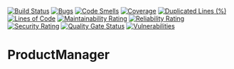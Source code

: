 [![Build Status](https://hortohome.visualstudio.com/ProductManager/_apis/build/status/brunovitorprado.ProductManager?branchName=master)](https://hortohome.visualstudio.com/ProductManager/_build/latest?definitionId=2&branchName=master)
[![Bugs](https://sonarcloud.io/api/project_badges/measure?project=brunovitorprado_ProductManager&metric=bugs)](https://sonarcloud.io/dashboard?id=brunovitorprado_ProductManager)
[![Code Smells](https://sonarcloud.io/api/project_badges/measure?project=brunovitorprado_ProductManager&metric=code_smells)](https://sonarcloud.io/dashboard?id=brunovitorprado_ProductManager)
[![Coverage](https://sonarcloud.io/api/project_badges/measure?project=brunovitorprado_ProductManager&metric=coverage)](https://sonarcloud.io/dashboard?id=brunovitorprado_ProductManager)
[![Duplicated Lines (%)](https://sonarcloud.io/api/project_badges/measure?project=brunovitorprado_ProductManager&metric=duplicated_lines_density)](https://sonarcloud.io/dashboard?id=brunovitorprado_ProductManager)
[![Lines of Code](https://sonarcloud.io/api/project_badges/measure?project=brunovitorprado_ProductManager&metric=ncloc)](https://sonarcloud.io/dashboard?id=brunovitorprado_ProductManager)
[![Maintainability Rating](https://sonarcloud.io/api/project_badges/measure?project=brunovitorprado_ProductManager&metric=sqale_rating)](https://sonarcloud.io/dashboard?id=brunovitorprado_ProductManager)
[![Reliability Rating](https://sonarcloud.io/api/project_badges/measure?project=brunovitorprado_ProductManager&metric=reliability_rating)](https://sonarcloud.io/dashboard?id=brunovitorprado_ProductManager)
[![Security Rating](https://sonarcloud.io/api/project_badges/measure?project=brunovitorprado_ProductManager&metric=security_rating)](https://sonarcloud.io/dashboard?id=brunovitorprado_ProductManager)
[![Quality Gate Status](https://sonarcloud.io/api/project_badges/measure?project=brunovitorprado_ProductManager&metric=alert_status)](https://sonarcloud.io/dashboard?id=brunovitorprado_ProductManager)
[![Vulnerabilities](https://sonarcloud.io/api/project_badges/measure?project=brunovitorprado_ProductManager&metric=vulnerabilities)](https://sonarcloud.io/dashboard?id=brunovitorprado_ProductManager)

# ProductManager 
